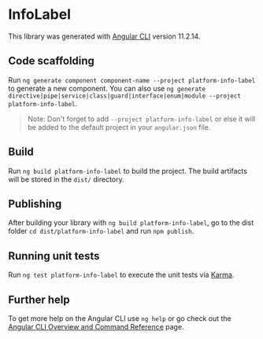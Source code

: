 # InfoLabel

This library was generated with [Angular CLI](https://github.com/angular/angular-cli) version 11.2.14.

## Code scaffolding

Run `ng generate component component-name --project platform-info-label` to generate a new component. You can also use `ng generate directive|pipe|service|class|guard|interface|enum|module --project platform-info-label`.
> Note: Don't forget to add `--project platform-info-label` or else it will be added to the default project in your `angular.json` file. 

## Build

Run `ng build platform-info-label` to build the project. The build artifacts will be stored in the `dist/` directory.

## Publishing

After building your library with `ng build platform-info-label`, go to the dist folder `cd dist/platform-info-label` and run `npm publish`.

## Running unit tests

Run `ng test platform-info-label` to execute the unit tests via [Karma](https://karma-runner.github.io).

## Further help

To get more help on the Angular CLI use `ng help` or go check out the [Angular CLI Overview and Command Reference](https://angular.io/cli) page.
